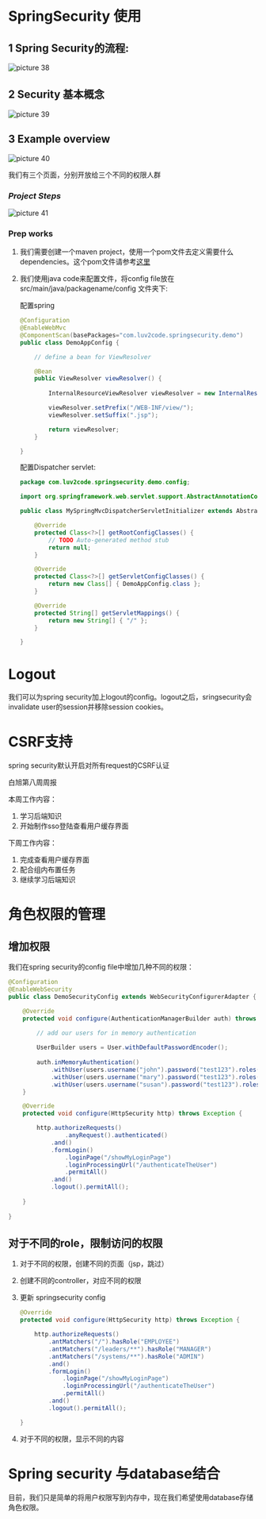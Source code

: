 # SpringSecurity 使用

## 1 Spring Security的流程:

![picture 38](/images/6a72cd437487498e49a8038022127c87ee0de1d8ad8e1e15b7d683398c9afead.png)  


## 2 Security 基本概念

![picture 39](/images/55540070a171325d527debb9b33a415fbcf0e3478d944c114da66fb81f734d35.png)  

## 3 Example overview

![picture 40](/images/8f2ce8d6013657f6d4d664ae6ce7e203e0568ab8e06707a270e2e632f92f90c6.png)  

我们有三个页面，分别开放给三个不同的权限人群


### *Project Steps*

![picture 41](/images/abe4ab574f677c1afc94d2be0a68e57b1b74f747512f137660480324ec7661a7.png)



### Prep works

1. 我们需要创建一个maven project，使用一个pom文件去定义需要什么dependencies。这个pom文件请参考[这里](../class_solution_codes/07-spring-security-5/solution-code-spring-security-demo-01-base-app/pom.xml)

2. 我们使用java code来配置文件，将config file放在 src/main/java/packagename/config 文件夹下:


    配置spring
    ``` java
    @Configuration
    @EnableWebMvc
    @ComponentScan(basePackages="com.luv2code.springsecurity.demo")
    public class DemoAppConfig {

    	// define a bean for ViewResolver

    	@Bean
    	public ViewResolver viewResolver() {
        
    		InternalResourceViewResolver viewResolver = new InternalResourceViewResolver();
    
    		viewResolver.setPrefix("/WEB-INF/view/");
    		viewResolver.setSuffix(".jsp");
    
    		return viewResolver;
    	}
    
    }

    ```

    配置Dispatcher servlet:

    ``` java
    package com.luv2code.springsecurity.demo.config;

    import org.springframework.web.servlet.support.AbstractAnnotationConfigDispatcherServletInitializer;

    public class MySpringMvcDispatcherServletInitializer extends AbstractAnnotationConfigDispatcherServletInitializer {

    	@Override
    	protected Class<?>[] getRootConfigClasses() {
    		// TODO Auto-generated method stub
    		return null;
    	}

    	@Override
    	protected Class<?>[] getServletConfigClasses() {
    		return new Class[] { DemoAppConfig.class };
    	}

    	@Override
    	protected String[] getServletMappings() {
    		return new String[] { "/" };
    	}

    }
    ```




# Logout

我们可以为spring security加上logout的config。logout之后，sringsecurity会invalidate user的session并移除session cookies。

# CSRF支持

spring security默认开启对所有request的CSRF认证

白旭第八周周报

本周工作内容：

1. 学习后端知识
2. 开始制作sso登陆查看用户缓存界面

下周工作内容：

1. 完成查看用户缓存界面
2. 配合组内布置任务
3. 继续学习后端知识


# 角色权限的管理

## 增加权限

我们在spring security的config file中增加几种不同的权限：

``` java
@Configuration
@EnableWebSecurity
public class DemoSecurityConfig extends WebSecurityConfigurerAdapter {

	@Override
	protected void configure(AuthenticationManagerBuilder auth) throws Exception {

		// add our users for in memory authentication
		
		UserBuilder users = User.withDefaultPasswordEncoder();
		
		auth.inMemoryAuthentication()
			.withUser(users.username("john").password("test123").roles("EMPLOYEE"))
			.withUser(users.username("mary").password("test123").roles("EMPLOYEE", "MANAGER"))
			.withUser(users.username("susan").password("test123").roles("EMPLOYEE", "ADMIN"));
	}

	@Override
	protected void configure(HttpSecurity http) throws Exception {

		http.authorizeRequests()
				.anyRequest().authenticated()
			.and()
			.formLogin()
				.loginPage("/showMyLoginPage")
				.loginProcessingUrl("/authenticateTheUser")
				.permitAll()
			.and()
			.logout().permitAll();
		
	}
		
}
```
## 对于不同的role，限制访问的权限

1. 对于不同的权限，创建不同的页面（jsp，跳过）
2. 创建不同的controller，对应不同的权限
3. 更新 springsecurity config

	``` java 
	@Override
	protected void configure(HttpSecurity http) throws Exception {

		http.authorizeRequests()
			.antMatchers("/").hasRole("EMPLOYEE")
			.antMatchers("/leaders/**").hasRole("MANAGER")
			.antMatchers("/systems/**").hasRole("ADMIN")
			.and()
			.formLogin()
				.loginPage("/showMyLoginPage")
				.loginProcessingUrl("/authenticateTheUser")
				.permitAll()
			.and()
			.logout().permitAll();

	}
	```
4. 对于不同的权限，显示不同的内容

# Spring security 与database结合

目前，我们只是简单的将用户权限写到内存中，现在我们希望使用database存储角色权限。

